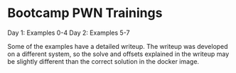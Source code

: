 # Bootcamp PWN Trainings

Day 1: Examples 0-4
Day 2: Examples 5-7

Some of the examples have a detailed writeup. The writeup was developed on a different system, so the solve and offsets explained in the writeup may be slightly different than the correct solution in the docker image.
